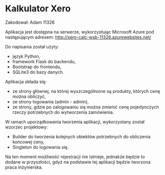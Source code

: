# Kalkulator Xero

Zakodował: Adam 11326

Aplikacja jest dostępna na serwerze, wykorzystując Microsoft Azure pod następującym adresem: http://xero-calc-wsb-11326.azurewebsites.net/

Do napisania został użyty:
- język Python,
- framework Flask do backendu,
- Bootstrap do frontendu,
- SQLite3 do bazy danych.

Aplikacja składa się:
- ze strony głównej, na której wyszczególnione są produkty, których cenę można obliczyć,
- ze strony logowania (admin - admin),
- ze strony, gdzie po zalogowaniu się można zmienić cenę pojedynczych rzeczy potrzebnych do wytworzenia zamówienia.

W ramach uporządkowania tworzenia aplikacji, wykorzystany został wzorzec projektowy:
- Builder do tworzenia kolejnych obiektów potrzebnych do obliczenia końcowej ceny,
- Singleton do logowania się.

Na ten moment możliwość rejestracji nie istnieje, jednakże będzie to dodane w przyszłości, gdyż na podstawie tej aplikacji będzie tworzona praca inżynierska.
